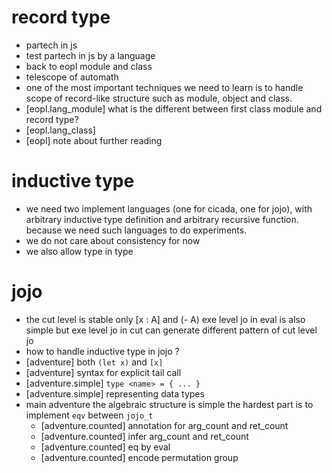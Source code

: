 # record type
- partech in js
- test partech in js by a language
- back to eopl module and class
- telescope of automath
- one of the most important techniques we need to learn
  is to handle scope of record-like structure
  such as module, object and class.
- [eopl.lang_module]
  what is the different between first class module and record type?
- [eopl.lang_class]
- [eopl] note about further reading
# inductive type
- we need two implement languages (one for cicada, one for jojo),
  with arbitrary inductive type definition
  and arbitrary recursive function.
  because we need such languages to do experiments.
- we do not care about consistency for now
- we also allow type in type
# jojo
- the cut level is stable
  only [x : A] and (- A)
  exe level jo in eval is also simple
  but exe level jo in cut can generate different pattern of cut level jo
- how to handle inductive type in jojo ?
- [adventure] both `(let x)` and `[x]`
- [adventure] syntax for explicit tail call
- [adventure.simple] `type <name> = { ... }`
- [adventure.simple] representing data types
- main adventure
  the algebraic structure is simple
  the hardest part is to implement `eqv` between `jojo_t`
  - [adventure.counted] annotation for arg_count and ret_count
  - [adventure.counted] infer arg_count and ret_count
  - [adventure.counted] eq by eval
  - [adventure.counted] encode permutation group
